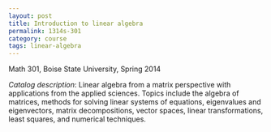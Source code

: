```yaml
---
layout: post
title: Introduction to linear algebra
permalink: 1314s-301
category: course
tags: linear-algebra
---
```


Math 301, Boise State University, Spring 2014<!--more-->

*Catalog description*: Linear algebra from a matrix perspective with applications from the applied sciences. Topics include the algebra of matrices, methods for solving linear systems of equations, eigenvalues and eigenvectors, matrix decompositions, vector spaces, linear transformations, least squares, and numerical techniques.
